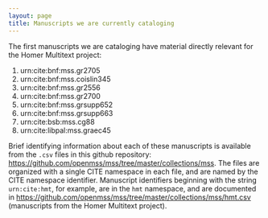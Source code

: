 ```yaml
---
layout: page
title: Manuscripts we are currently cataloging
---
```


The first manuscripts we are cataloging have material directly relevant for the Homer Multitext project:

1. urn:cite:bnf:mss.gr2705
2. urn:cite:bnf:mss.coislin345
3. urn:cite:bnf:mss.gr2556
4. urn:cite:bnf:mss.gr2700
5. urn:cite:bnf:mss.grsupp652
6. urn:cite:bnf:mss.grsupp663
7. urn:cite:bsb:mss.cg88
8. urn:cite:libpal:mss.graec45


Brief identifying information about each of these manuscripts is available from the `.csv` files in this github repository:
<https://github.com/openmss/mss/tree/master/collections/mss>.  The files are organized with a single CITE namespace in each file, and are named by the CITE namespace identifier.  Manuscript identifiers beginning with the string `urn:cite:hmt`, for example, are in the `hmt` namespace, and are documented in <https://github.com/openmss/mss/tree/master/collections/mss/hmt.csv> (manuscripts from the Homer Multitext project).
